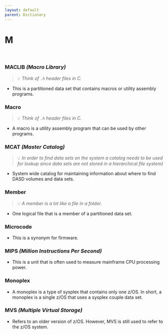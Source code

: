 ```yaml
---
layout: default
parent: Dictionary
---
```


# M

&nbsp;

### MACLIB *(Macro Library)*
> 💡 _Think of `.h` header files in C._

* This is a partitioned data set that contains macros or utility assembly programs.

### Macro
> 💡 _Think of `.h` header files in C._

* A macro is a utility assembly program that can be used by other programs.

### MCAT *(Master Catalog)*
> 💡 _In order to find data sets on the system a catalog needs to be used for lookup since data sets are not stored in a hierarchical file system)_

* System wide catalog for maintaining information about where to find DASD volumes and data sets.

### Member
> 💡 _A member is a lot like a file in a folder._

* One logical file that is a member of a partitioned data set.

### Microcode
* This is a synonym for firmware.

### MIPS *(Million Instructions Per Second)*
* This is a unit that is often used to measure mainframe CPU processing power.

### Monoplex
* A monoplex is a type of sysplex that contains only one z/OS. In short, a monoplex is a single z/OS that uses a sysplex couple data set. 

### MVS *(Multiple Virtual Storage)*
* Refers to an older version of z/OS. However, MVS is still used to refer to the z/OS system.